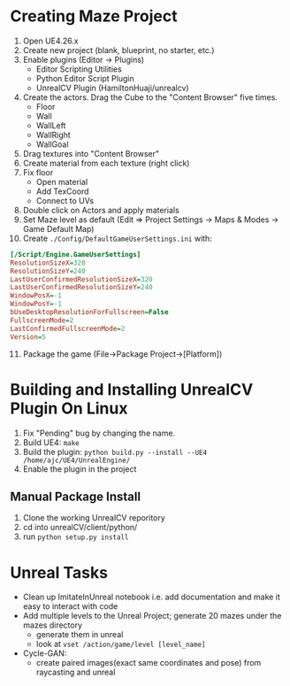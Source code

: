 # Creating Maze Project

1. Open UE4.26.x
2. Create new project (blank, blueprint, no starter, etc.)
3. Enable plugins (Editor -> Plugins)
    - Editor Scripting Utilities
    - Python Editor Script Plugin
    - UnrealCV Plugin (HamiltonHuaji/unrealcv)
4. Create the actors. Drag the Cube to the "Content Browser" five times.
	- Floor
	- Wall
	- WallLeft
	- WallRight
	- WallGoal
5. Drag textures into "Content Browser"
6. Create material from each texture (right click)
7. Fix floor
	- Open material
	- Add TexCoord
	- Connect to UVs
8. Double click on Actors and apply materials
9. Set Maze level as default (Edit => Project Settings -> Maps & Modes -> Game Default Map)
10. Create `./Config/DefaultGameUserSettings.ini` with:

```ini
[/Script/Engine.GameUserSettings]
ResolutionSizeX=320
ResolutionSizeY=240
LastUserConfirmedResolutionSizeX=320
LastUserConfirmedResolutionSizeY=240
WindowPosX=-1
WindowPosY=-1
bUseDesktopResolutionForFullscreen=False
FullscreenMode=2
LastConfirmedFullscreenMode=2
Version=5
```
11. Package the game (File->Package Project->[Platform])

# Building and Installing UnrealCV Plugin On Linux

1. Fix "Pending" bug by changing the name.
2. Build UE4: `make`
3. Build the plugin: `python build.py --install --UE4 /home/ajc/UE4/UnrealEngine/`
4. Enable the plugin in the project

## Manual Package Install

1. Clone the working UnrealCV reporitory
2. cd into unrealCV/client/python/
3. run `python setup.py install`

# Unreal Tasks

- Clean up ImitateInUnreal notebook i.e. add documentation and make it easy to interact with code 
- Add multiple levels to the Unreal Project; generate 20 mazes under the mazes directory
	- generate them in unreal 
	- look at `vset /action/game/level [level_name]`
- Cycle-GAN: 
	- create paired images(exact same coordinates and pose) from raycasting and unreal 
